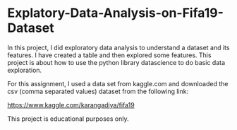# Explatory-Data-Analysis-on-Fifa19-Dataset

In this project, I did exploratory data analysis to understand a dataset and its features. I have created a table and then explored some features. This project is about how to use the python library datascience to do basic data exploration.

For this assignment, I used a data set from kaggle.com and downloaded the csv
(comma separated values) dataset from the following link:

https://www.kaggle.com/karangadiya/fifa19

This project is educational purposes only.
